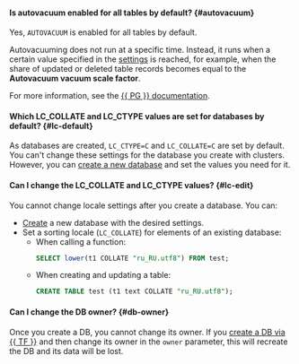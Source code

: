 #### Is autovacuum enabled for all tables by default? {#autovacuum}

Yes, `AUTOVACUUM` is enabled for all tables by default.

Autovacuuming does not run at a specific time. Instead, it runs when a certain value specified in the [settings](../../managed-postgresql/concepts/settings-list.md#dbms-cluster-settings) is reached, for example, when the share of updated or deleted table records becomes equal to the **Autovacuum vacuum scale factor**.

For more information, see the [{{ PG }} documentation](https://www.postgresql.org/docs/11/runtime-config-autovacuum.html).

#### Which LC_COLLATE and LC_CTYPE values are set for databases by default? {#lc-default}

As databases are created, `LC_CTYPE=C` and `LC_COLLATE=C` are set by default. You can't change these settings for the database you create with clusters. However, you can [create a new database](../../managed-postgresql/operations/databases.md) and set the values you need for it.

#### Can I change the LC_COLLATE and LC_CTYPE values? {#lc-edit}

You cannot change locale settings after you create a database. You can:
* [Create](../../managed-postgresql/operations/databases.md#add-db) a new database with the desired settings.
* Set a sorting locale (`LC_COLLATE`) for elements of an existing database:
   * When calling a function:
      ```sql
      SELECT lower(t1 COLLATE "ru_RU.utf8") FROM test;
      ```
   * When creating and updating a table:
      ```sql
      CREATE TABLE test (t1 text COLLATE "ru_RU.utf8");
      ```

#### Can I change the DB owner? {#db-owner}

Once you create a DB, you cannot change its owner. If you [create a DB via {{ TF }}](../../managed-postgresql/operations/databases.md#add-db) and then change its owner in the `owner` parameter, this will recreate the DB and its data will be lost.
